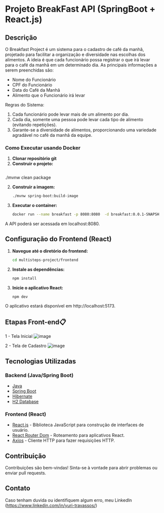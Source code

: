 # Projeto BreakFast API (SpringBoot + React.js)

## Descrição
O Breakfast Project é um sistema para o cadastro de café da manhã, projetado para facilitar a organização e diversidade nas escolhas dos alimentos. A ideia é que cada funcionário possa registrar o que irá levar para o café da manhã em um determinado dia. As principais informações a serem preenchidas são:

- Nome do Funcionário
- CPF do Funcionário
- Data do Café da Manhã
- Alimento que o Funcionário irá levar

Regras do Sistema:

1. Cada funcionário pode levar mais de um alimento por dia.
2. Cada dia, somente uma pessoa pode levar cada tipo de alimento (evitando repetições).
3. Garante-se a diversidade de alimentos, proporcionando uma variedade agradável no café da manhã da equipe.

### Como Executar usando Docker

1. **Clonar repositório git**
2. **Construir o projeto:**
   ```bash
  ./mvnw clean package
   
2. **Construir a imagem:**
    ```bash
    ./mvnw spring-boot:build-image
    
3. **Executar o container:**
    ```bash
    docker run --name breakfast -p 8080:8080  -d breakfast:0.0.1-SNAPSHOT
    
A API poderá ser acessada em localhost:8080.

## Configuração do Frontend (React)
1. **Navegue até o diretório do frontend:**
   ```bash
   cd multisteps-project/frontend
   
2. **Instale as dependências:**
    ```bash
    npm install
    
3. **Inicie o aplicativo React:**
    ```bash
    npm dev
    
O aplicativo estará disponível em http://localhost:5173.

## **Etapas Front-end📋**
1 - Tela Inicial
![image](./telas/tela1.png)

2 - Tela de Cadastro
![image](./telas/tela2.png)

## Tecnologias Utilizadas

### Backend (Java/Spring Boot)
- [Java](https://www.java.com/)
- [Spring Boot](https://spring.io/projects/spring-boot)
- [Hibernate](https://hibernate.org/)
- [H2 Database](https://www.h2database.com/)

### Frontend (React)
- [React.js](https://reactjs.org/) - Biblioteca JavaScript para construção de interfaces de usuário.
- [React Router Dom](https://reactrouter.com/web/guides/quick-start) - Roteamento para aplicativos React.
- [Axios](https://axios-http.com/) - Cliente HTTP para fazer requisições HTTP.


## Contribuição
Contribuições são bem-vindas! Sinta-se à vontade para abrir problemas ou enviar pull requests.

## Contato
Caso tenham duvida ou identifiquem algum erro, meu LinkedIn (https://www.linkedin.com/in/yuri-travassos/)